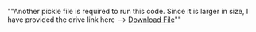 ""Another pickle file is required to run this code. Since it is larger in size, I have provided the drive link here --> [Download File](https://drive.google.com/file/d/1xj9GenLnuaNOVCGMsZhxiFp5Atzp9uXQ/view?usp=sharing)""
